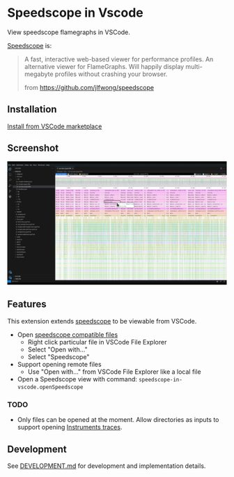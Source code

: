 # Speedscope in Vscode

View speedscope flamegraphs in VSCode.

[Speedscope](https://www.speedscope.app/) is:

> A fast, interactive web-based viewer for performance profiles.
> An alternative viewer for FlameGraphs.
> Will happily display multi-megabyte profiles without crashing your browser.
>
> from https://github.com/jlfwong/speedscope

## Installation

[Install from VSCode marketplace](https://marketplace.visualstudio.com/items?itemName=sransara.speedscope-in-vscode)

## Screenshot

![screenshot.jpg](./media/screenshot.jpg)

## Features

This extension extends [speedscope](https://github.com/jlfwong/speedscope) to be viewable from VSCode.

- Open [speedscope compatible files](https://github.com/jlfwong/speedscope/wiki)
  - Right click particular file in VSCode File Explorer
  - Select "Open with..."
  - Select "Speedscope"
- Support opening remote files
  - Use "Open with..." from VSCode File Explorer like a local file
- Open a Speedscope view with command: `speedscope-in-vscode.openSpeedscope`

### TODO

- Only files can be opened at the moment.
  Allow directories as inputs to support opening [Instruments traces](https://help.apple.com/instruments/mac/10.0/).

## Development

See [DEVELOPMENT.md](DEVELOPMENT.md) for development and implementation details.
